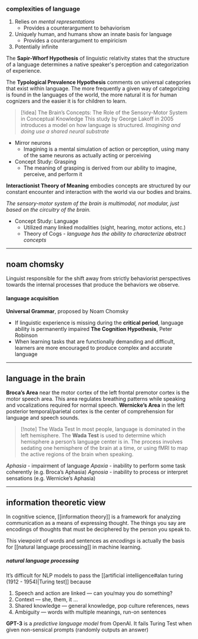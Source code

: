 ### complexities of language
1.  Relies on _mental representations_
    -   Provides a counterargument to behaviorism
2.  Uniquely human, and humans show an innate basis for language
    -   Provides a counterargument to empiricism
3.  Potentially infinite

The **Sapir-Whorf Hypothesis** of linguistic relativity states that the structure of a language determines a native speaker's perception and categorization of experience.

The **Typological Prevalence Hypothesis** comments on universal categories that exist within language. The more frequently a given way of categorizing is found in the languages of the world, the more natural it is for human cognizers and the easier it is for children to learn.

>[!idea] The Brain’s Concepts: The Role of the Sensory-Motor System in Conceptual Knowledge
>This study by George Lakoff in 2005 introduces a model on how language is structured. _Imagining and doing use a shared neural substrate_

-   Mirror neurons
    -   Imagining is a mental simulation of action or perception, using many of the same neurons as actually acting or perceiving
-   Concept Study: Grasping
    -   The meaning of grasping is derived from our ability to imagine, perceive, and perform it

**Interactionist Theory of Meaning** embodies concepts are structured by our constant encounter and interaction with the world via our bodies and brains. 

_The sensory-motor system of the brain is multimodal, not modular, just based on the circuitry of the brain._
-   Concept Study: Language
    -   Utilized many linked modalities (sight, hearing, motor actions, etc.)
    -   Theory of Cogs - _language has the ability to characterize abstract concepts_

---
## noam chomsky
Linguist responsible for the shift away from strictly behaviorist perspectives towards the internal processes that produce the behaviors we observe.

#### language acquisition
**Universal Grammar**, proposed by Noam Chomsky
-   If linguistic experience is missing during the **critical period**, language ability is permanently impaired
**The Cognition Hypothesis**, Peter Robinson
-   When learning tasks that are functionally demanding and difficult, learners are more encouraged to produce complex and accurate language

--- 
## language in the brain
**Broca’s Area** near the motor cortex of the left frontal premotor cortex is the motor speech area. This area regulates breathing patterns while speaking and vocalizations required for normal speech.
**Wernicke’s Area** in the left posterior temporal/parietal cortex is the center of comprehension for language and speech sounds.

>[!note] The Wada Test
>In most people, language is dominated in the left hemisphere. The **Wada Test** is used to determine which hemisphere a person’s language center is in. The process involves sedating one hemisphere of the brain at a time, or using fMRI to map the active regions of the brain when speaking.

*Aphasia -* impairment of language
*Apaxia -* inability to perform some task coherently (e.g. Broca’s Aphasia)
*Agnosia -* inability to process or interpret sensations (e.g. Wernicke’s Aphasia)

---
## information theoretic view
In cognitive science, [[information theory]] is a framework for analyzing communication as a means of expressing thought. The things you say are encodings of thoughts that must be deciphered by the person you speak to.

This viewpoint of words and sentences as *encodings* is actually the basis for [[natural language processing]] in machine learning.

##### natural language processing
It’s difficult for NLP models to pass the [[artificial intelligence#alan turing (1912 - 1954)|Turing test]] because
1.  Speech and action are linked — can you/may you do something?
2.  Context — she, them, it ...
3.  Shared knowledge — general knowledge, pop culture references, news
4.  Ambiguity — words with multiple meanings, run-on sentences

**GPT-3** is a _predictive language model_ from OpenAI. It fails Turing Test when given non-sensical prompts (randomly outputs an answer)